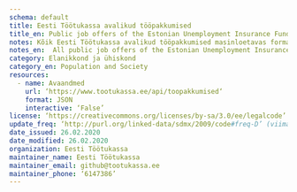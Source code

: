 ```yaml
---
schema: default
title: Eesti Töötukassa avalikud tööpakkumised
title_en: Public job offers of the Estonian Unemployment Insurance Fund
notes: Kõik Eesti Töötukassa avalikud tööpakkumised masinloetavas formaadis
notes_en:  All public job offers of the Estonian Unemployment Insurance Fund in machine-readable format
category: Elanikkond ja ühiskond 
category_en: Population and Society
resources:
  - name: Avaandmed
    url: ‘https://www.tootukassa.ee/api/toopakkumised‘
    format: JSON
    interactive: ‘False’
license: ‘https://creativecommons.org/licenses/by-sa/3.0/ee/legalcode’  (Creative Commons kasutatakse juhul kui Sa ei tea, et mingi muu litsents peaks olema)
update_freq: ‘http://purl.org/linked-data/sdmx/2009/code#freq-D’ (viimane täht siin lõpus näitab kui tihti avaandmeid uuendatakse: D – iga päev, M – iga kuu, Q – kord kvartalis)
date_issued: 26.02.2020
date_modified: 26.02.2020
organization: Eesti Töötukassa
maintainer_name: Eesti Töötukassa
maintainer_email: github@tootukassa.ee
maintainer_phone: ‘6147386’
---
```

